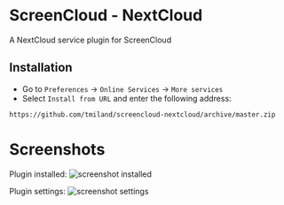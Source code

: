 # ScreenCloud - NextCloud

A NextCloud service plugin for ScreenCloud

## Installation

* Go to `Preferences` -> `Online Services` -> `More services`
* Select `Install from URL` and enter the following address:

```
https://github.com/tmiland/screencloud-nextcloud/archive/master.zip
```
# Screenshots

Plugin installed:
![screenshot installed](https://raw.githubusercontent.com/tmiland/screencloud-nextcloud/master/Screenshot%20at%2017_56_41.png?raw=true "Plugin installed")

Plugin settings:
![screenshot settings](https://raw.githubusercontent.com/tmiland/screencloud-nextcloud/master/Screenshot%20at%2018_06_39.png?raw=true "Plugin settings")
